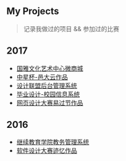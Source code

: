 My Projects
-------- 
> 记录我做过的项目 && 参加过的比赛

2017
----

- [国雅文化艺术中心微商城](2017/国雅文化艺术中心微商城/国雅文化艺术中心微商城.md)
- [中星杯-邑大云作品](2017/中星杯-邑大云作品/中星杯-邑大云作品.md)
- [设计联盟后台管理系统](2017/设计联盟后台管理系统/设计联盟后台管理系统.md)
- [毕业设计-校园信息系统](2017/毕业设计-校园信息系统/毕业设计-校园信息系统.md)
- [网页设计大赛易过节作品](2017/网页设计大赛易过节作品/网页设计大赛易过节作品.md)

2016
----

- [继续教育学院教务管理系统](2016/继续教育学院教务管理系统.md)
- [软件设计大赛迹忆作品](2016/软件设计大赛迹忆作品.md)
